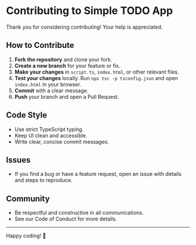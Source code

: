 # Contributing to Simple TODO App

Thank you for considering contributing! Your help is appreciated.

## How to Contribute
1. **Fork the repository** and clone your fork.
2. **Create a new branch** for your feature or fix.
3. **Make your changes** in `script.ts`, `index.html`, or other relevant files.
4. **Test your changes** locally. Run `npx tsc -p tsconfig.json` and open `index.html` in your browser.
5. **Commit** with a clear message.
6. **Push** your branch and open a Pull Request.

## Code Style
- Use strict TypeScript typing.
- Keep UI clean and accessible.
- Write clear, concise commit messages.

## Issues
- If you find a bug or have a feature request, open an issue with details and steps to reproduce.

## Community
- Be respectful and constructive in all communications.
- See our Code of Conduct for more details.

---
Happy coding! 🎉
